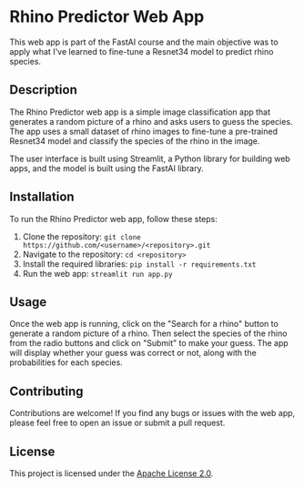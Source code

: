 # Rhino Predictor Web App

This web app is part of the FastAI course and the main objective was to apply what I've learned to fine-tune a Resnet34 model to predict rhino species.

## Description

The Rhino Predictor web app is a simple image classification app that generates a random picture of a rhino and asks users to guess the species. The app uses a small dataset of rhino images to fine-tune a pre-trained Resnet34 model and classify the species of the rhino in the image.

The user interface is built using Streamlit, a Python library for building web apps, and the model is built using the FastAI library.

## Installation

To run the Rhino Predictor web app, follow these steps:

1. Clone the repository: `git clone https://github.com/<username>/<repository>.git`
2. Navigate to the repository: `cd <repository>`
3. Install the required libraries: `pip install -r requirements.txt`
4. Run the web app: `streamlit run app.py`

## Usage

Once the web app is running, click on the "Search for a rhino" button to generate a random picture of a rhino. Then select the species of the rhino from the radio buttons and click on "Submit" to make your guess. The app will display whether your guess was correct or not, along with the probabilities for each species.

## Contributing

Contributions are welcome! If you find any bugs or issues with the web app, please feel free to open an issue or submit a pull request.

## License

This project is licensed under the [Apache License 2.0](https://opensource.org/license/apache-2-0/).
